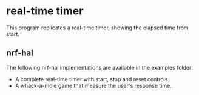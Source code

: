 # real-time timer

This program replicates a real-time timer, showing the elapsed time from start.

## nrf-hal

The following nrf-hal implementations are available in the examples folder:
- A complete real-time timer with start, stop and reset controls. 
- A whack-a-mole game that measure the user's response time.